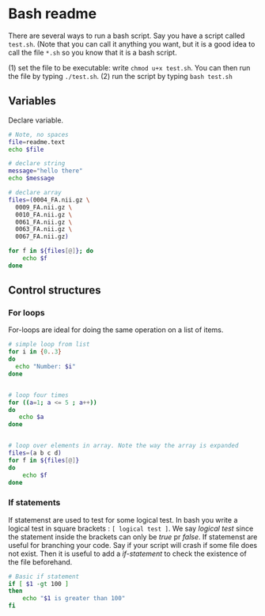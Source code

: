 # Bash readme
There are several ways to run a bash script. Say you have a script called `test.sh`. (Note that you can call it anything you want, 
but it is a good idea to call the file `*.sh` so you know that it is a bash script.  

(1) set the file to be executable: write `chmod u+x test.sh`. You can then run the file by typing `./test.sh`.
(2) run the script by typing `bash test.sh`



## Variables 

Declare variable. 

```bash
# Note, no spaces
file=readme.text
echo $file

# declare string
message="hello there"
echo $message

# declare array
files=(0004_FA.nii.gz \
  0009_FA.nii.gz \
  0010_FA.nii.gz \
  0061_FA.nii.gz \
  0063_FA.nii.gz \
  0067_FA.nii.gz)

for f in ${files[@]}; do
    echo $f
done
```
## Control structures

### For loops
For-loops are ideal for doing the same operation on a list of items. 

```bash
# simple loop from list
for i in {0..3}
do
  echo "Number: $i"
done


# loop four times 
for ((a=1; a <= 5 ; a++))
do
   echo $a
done


# loop over elements in array. Note the way the array is expanded
files=(a b c d)
for f in ${files[@]} 
do
    echo $f
done
```

### If statements
If statemenst are used to test for some logical test. In bash you write a logical test in square brackets : `[ logical test ]`. We say *logical test* since the statement inside the brackets can only be *true* pr *false*. If statemenst are useful for branching your code. Say if your script will crash if some file does not exist. Then it is useful to add a *if-statement* to check the existence of the file beforehand.   


```bash
# Basic if statement
if [ $1 -gt 100 ]
then
    echo "$1 is greater than 100"
fi


```



